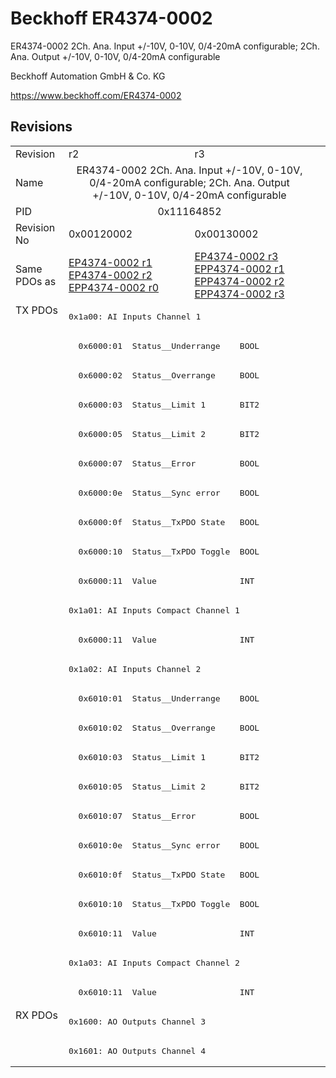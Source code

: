 # Beckhoff ER4374-0002

ER4374-0002 2Ch. Ana. Input +/-10V, 0-10V, 0/4-20mA configurable; 2Ch. Ana. Output +/-10V, 0-10V, 0/4-20mA configurable

Beckhoff Automation GmbH & Co. KG

https://www.beckhoff.com/ER4374-0002

## Revisions
<table>
<tr >
<td>Revision</td>
<td>r2</td>
<td>r3</td>
</tr>
<tr >
<td>Name</td>
<td colspan=2 align="center">ER4374-0002 2Ch. Ana. Input +/-10V, 0-10V, 0/4-20mA configurable; 2Ch. Ana. Output +/-10V, 0-10V, 0/4-20mA configurable</td>
</tr>
<tr >
<td>PID</td>
<td colspan=2 align="center">0x11164852</td>
</tr>
<tr >
<td>Revision No</td>
<td>0x00120002</td>
<td>0x00130002</td>
</tr>
<tr >
<td>Same PDOs as</td>
<td><a href="EP4374-0002">EP4374-0002 r1</a><br/><a href="EP4374-0002">EP4374-0002 r2</a><br/><a href="EPP4374-0002">EPP4374-0002 r0</a></td>
<td><a href="EP4374-0002">EP4374-0002 r3</a><br/><a href="EPP4374-0002">EPP4374-0002 r1</a><br/><a href="EPP4374-0002">EPP4374-0002 r2</a><br/><a href="EPP4374-0002">EPP4374-0002 r3</a></td>
</tr>
<tr class="txpdo pdosection">
<td rowspan=24 valign=top>TX PDOs</td>
<td colspan=2 align="left"><pre>0x1a00: AI Inputs Channel 1</pre></td>
<td></td>
</tr>
<tr class="txpdo">
<td colspan=2 align="left"><pre>  0x6000:01  Status__Underrange    BOOL</pre></td>
</tr>
<tr class="txpdo">
<td colspan=2 align="left"><pre>  0x6000:02  Status__Overrange     BOOL</pre></td>
</tr>
<tr class="txpdo">
<td colspan=2 align="left"><pre>  0x6000:03  Status__Limit 1       BIT2</pre></td>
</tr>
<tr class="txpdo">
<td colspan=2 align="left"><pre>  0x6000:05  Status__Limit 2       BIT2</pre></td>
</tr>
<tr class="txpdo">
<td colspan=2 align="left"><pre>  0x6000:07  Status__Error         BOOL</pre></td>
</tr>
<tr class="txpdo">
<td colspan=2 align="left"><pre>  0x6000:0e  Status__Sync error    BOOL</pre></td>
</tr>
<tr class="txpdo">
<td colspan=2 align="left"><pre>  0x6000:0f  Status__TxPDO State   BOOL</pre></td>
</tr>
<tr class="txpdo">
<td colspan=2 align="left"><pre>  0x6000:10  Status__TxPDO Toggle  BOOL</pre></td>
</tr>
<tr class="txpdo">
<td colspan=2 align="left"><pre>  0x6000:11  Value                 INT</pre></td>
</tr>
<tr class="txpdo pdosection">
<td colspan=2 align="left"><pre>0x1a01: AI Inputs Compact Channel 1</pre></td>
</tr>
<tr class="txpdo">
<td colspan=2 align="left"><pre>  0x6000:11  Value                 INT</pre></td>
</tr>
<tr class="txpdo pdosection">
<td colspan=2 align="left"><pre>0x1a02: AI Inputs Channel 2</pre></td>
</tr>
<tr class="txpdo">
<td colspan=2 align="left"><pre>  0x6010:01  Status__Underrange    BOOL</pre></td>
</tr>
<tr class="txpdo">
<td colspan=2 align="left"><pre>  0x6010:02  Status__Overrange     BOOL</pre></td>
</tr>
<tr class="txpdo">
<td colspan=2 align="left"><pre>  0x6010:03  Status__Limit 1       BIT2</pre></td>
</tr>
<tr class="txpdo">
<td colspan=2 align="left"><pre>  0x6010:05  Status__Limit 2       BIT2</pre></td>
</tr>
<tr class="txpdo">
<td colspan=2 align="left"><pre>  0x6010:07  Status__Error         BOOL</pre></td>
</tr>
<tr class="txpdo">
<td colspan=2 align="left"><pre>  0x6010:0e  Status__Sync error    BOOL</pre></td>
</tr>
<tr class="txpdo">
<td colspan=2 align="left"><pre>  0x6010:0f  Status__TxPDO State   BOOL</pre></td>
</tr>
<tr class="txpdo">
<td colspan=2 align="left"><pre>  0x6010:10  Status__TxPDO Toggle  BOOL</pre></td>
</tr>
<tr class="txpdo">
<td colspan=2 align="left"><pre>  0x6010:11  Value                 INT</pre></td>
</tr>
<tr class="txpdo pdosection">
<td colspan=2 align="left"><pre>0x1a03: AI Inputs Compact Channel 2</pre></td>
</tr>
<tr class="txpdo">
<td colspan=2 align="left"><pre>  0x6010:11  Value                 INT</pre></td>
</tr>
<tr class="rxpdo pdosection">
<td rowspan=2 valign=top>RX PDOs</td>
<td colspan=2 align="left"><pre>0x1600: AO Outputs Channel 3</pre></td>
<td></td>
</tr>
<tr class="rxpdo pdosection">
<td colspan=2 align="left"><pre>0x1601: AO Outputs Channel 4</pre></td>
</tr>
</table>
